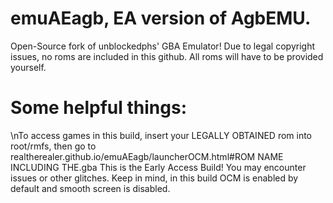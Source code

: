# emuAEagb, EA version of AgbEMU.

Open-Source fork of unblockedphs' GBA Emulator!
Due to legal copyright issues, no roms are included in this github. All roms will have to be provided yourself.
# Some helpful things:
\nTo access games in this build, insert your LEGALLY OBTAINED rom into root/rmfs, then go to realtherealer.github.io/emuAEagb/launcherOCM.html#ROM NAME INCLUDING THE.gba
This is the Early Access Build! You may encounter issues or other glitches. Keep in mind, in this build OCM is enabled by default and smooth screen is disabled.
